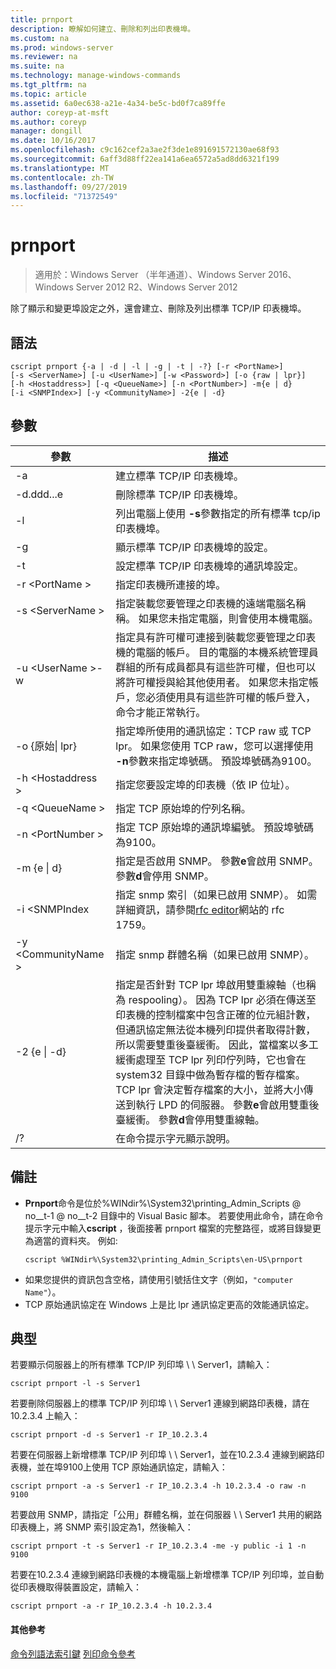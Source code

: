 ```yaml
---
title: prnport
description: 瞭解如何建立、刪除和列出印表機埠。
ms.custom: na
ms.prod: windows-server
ms.reviewer: na
ms.suite: na
ms.technology: manage-windows-commands
ms.tgt_pltfrm: na
ms.topic: article
ms.assetid: 6a0ec638-a21e-4a34-be5c-bd0f7ca89ffe
author: coreyp-at-msft
ms.author: coreyp
manager: dongill
ms.date: 10/16/2017
ms.openlocfilehash: c9c162cef2a3ae2f3de1e891691572130ae68f93
ms.sourcegitcommit: 6aff3d88ff22ea141a6ea6572a5ad8dd6321f199
ms.translationtype: MT
ms.contentlocale: zh-TW
ms.lasthandoff: 09/27/2019
ms.locfileid: "71372549"
---
```

# <a name="prnport"></a>prnport

>適用於：Windows Server （半年通道）、Windows Server 2016、Windows Server 2012 R2、Windows Server 2012

除了顯示和變更埠設定之外，還會建立、刪除及列出標準 TCP/IP 印表機埠。

## <a name="syntax"></a>語法
```
cscript prnport {-a | -d | -l | -g | -t | -?} [-r <PortName>] 
[-s <ServerName>] [-u <UserName>] [-w <Password>] [-o {raw | lpr}] 
[-h <Hostaddress>] [-q <QueueName>] [-n <PortNumber>] -m{e | d} 
[-i <SNMPIndex>] [-y <CommunityName>] -2{e | -d}
```

## <a name="parameters"></a>參數

|          參數           |                                                                                                                                                                                                                                                                                                     描述                                                                                                                                                                                                                                                                                                      |
|------------------------------|----------------------------------------------------------------------------------------------------------------------------------------------------------------------------------------------------------------------------------------------------------------------------------------------------------------------------------------------------------------------------------------------------------------------------------------------------------------------------------------------------------------------------------------------------------------------------------------------------------------------|
|              -a              |                                                                                                                                                                                                                                                                                       建立標準 TCP/IP 印表機埠。                                                                                                                                                                                                                                                                                        |
|              -d.ddd...e              |                                                                                                                                                                                                                                                                                       刪除標準 TCP/IP 印表機埠。                                                                                                                                                                                                                                                                                        |
|              -l              |                                                                                                                                                                                                                                                             列出電腦上使用 **-s**參數指定的所有標準 tcp/ip 印表機埠。                                                                                                                                                                                                                                                             |
|              -g              |                                                                                                                                                                                                                                                                            顯示標準 TCP/IP 印表機埠的設定。                                                                                                                                                                                                                                                                             |
|              -t              |                                                                                                                                                                                                                                                                           設定標準 TCP/IP 印表機埠的通訊埠設定。                                                                                                                                                                                                                                                                           |
|        -r \<PortName >        |                                                                                                                                                                                                                                                                                指定印表機所連接的埠。                                                                                                                                                                                                                                                                                 |
|       -s \<ServerName >       |                                                                                                                                                                                                                               指定裝載您要管理之印表機的遠端電腦名稱稱。 如果您未指定電腦，則會使用本機電腦。                                                                                                                                                                                                                                |
| -u \<UserName >-w <Password> |                                                                                                              指定具有許可權可連接到裝載您要管理之印表機的電腦的帳戶。 目的電腦的本機系統管理員群組的所有成員都具有這些許可權，但也可以將許可權授與給其他使用者。 如果您未指定帳戶，您必須使用具有這些許可權的帳戶登入，命令才能正常執行。                                                                                                               |
|     -o {原始&#124; lpr}      |                                                                                                                                                                                                              指定埠所使用的通訊協定：TCP raw 或 TCP lpr。 如果您使用 TCP raw，您可以選擇使用 **-n**參數來指定埠號碼。 預設埠號碼為9100。                                                                                                                                                                                                              |
|      -h \<Hostaddress >       |                                                                                                                                                                                                                                                                   指定您要設定埠的印表機（依 IP 位址）。                                                                                                                                                                                                                                                                    |
|       -q \<QueueName >        |                                                                                                                                                                                                                                                                                     指定 TCP 原始埠的佇列名稱。                                                                                                                                                                                                                                                                                     |
|       -n \<PortNumber >       |                                                                                                                                                                                                                                                                    指定 TCP 原始埠的通訊埠編號。 預設埠號碼為9100。                                                                                                                                                                                                                                                                    |
|        -m {e &#124; d}        |                                                                                                                                                                                                                                                       指定是否啟用 SNMP。 參數**e**會啟用 SNMP。 參數**d**會停用 SNMP。                                                                                                                                                                                                                                                        |
|        -i \<SNMPIndex        |                                                                                                                                                                                                                             指定 snmp 索引（如果已啟用 SNMP）。 如需詳細資訊，請參閱[rfc editor](https://go.microsoft.com/fwlink/?LinkId=569)網站的 rfc 1759。                                                                                                                                                                                                                              |
|     -y \<CommunityName >      |                                                                                                                                                                                                                                                                                指定 snmp 群體名稱（如果已啟用 SNMP）。                                                                                                                                                                                                                                                                                |
|       -2 {e &#124; -d}        | 指定是否針對 TCP lpr 埠啟用雙重線軸（也稱為 respooling）。 因為 TCP lpr 必須在傳送至印表機的控制檔案中包含正確的位元組計數，但通訊協定無法從本機列印提供者取得計數，所以需要雙重後臺緩衝。 因此，當檔案以多工緩衝處理至 TCP lpr 列印佇列時，它也會在 system32 目錄中做為暫存檔的暫存檔案。 TCP lpr 會決定暫存檔案的大小，並將大小傳送到執行 LPD 的伺服器。 參數**e**會啟用雙重後臺緩衝。 參數**d**會停用雙重線軸。 |
|              /?              |                                                                                                                                                                                                                                                                                         在命令提示字元顯示說明。                                                                                                                                                                                                                                                                                         |

## <a name="remarks"></a>備註
-   **Prnport**命令是位於%WINdir%\System32\printing_Admin_Scripts @ no__t-1 @ no__t-2 目錄中的 Visual Basic 腳本。 若要使用此命令，請在命令提示字元中輸入**cscript** ，後面接著 prnport 檔案的完整路徑，或將目錄變更為適當的資料夾。 例如:
    ```
    cscript %WINdir%\System32\printing_Admin_Scripts\en-US\prnport
    ```
-   如果您提供的資訊包含空格，請使用引號括住文字（例如，`"computer Name"`）。
-   TCP 原始通訊協定在 Windows 上是比 lpr 通訊協定更高的效能通訊協定。

## <a name="BKMK_examples"></a>典型
若要顯示伺服器上的所有標準 TCP/IP 列印埠 \\ \ Server1，請輸入：
```
cscript prnport -l -s Server1
```
若要刪除伺服器上的標準 TCP/IP 列印埠 \\ \ Server1 連線到網路印表機，請在10.2.3.4 上輸入：
```
cscript prnport -d -s Server1 -r IP_10.2.3.4
```
若要在伺服器上新增標準 TCP/IP 列印埠 \\ \ Server1，並在10.2.3.4 連線到網路印表機，並在埠9100上使用 TCP 原始通訊協定，請輸入：
```
cscript prnport -a -s Server1 -r IP_10.2.3.4 -h 10.2.3.4 -o raw -n 9100
```
若要啟用 SNMP，請指定「公用」群體名稱，並在伺服器 \\ \ Server1 共用的網路印表機上，將 SNMP 索引設定為1，然後輸入：
```
cscript prnport -t -s Server1 -r IP_10.2.3.4 -me -y public -i 1 -n 9100
```
若要在10.2.3.4 連線到網路印表機的本機電腦上新增標準 TCP/IP 列印埠，並自動從印表機取得裝置設定，請輸入：
```
cscript prnport -a -r IP_10.2.3.4 -h 10.2.3.4
```

#### <a name="additional-references"></a>其他參考
[命令列語法索引鍵](command-line-syntax-key.md)
[列印命令參考](print-command-reference.md)
